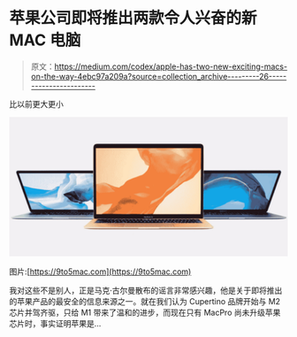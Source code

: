 # 苹果公司即将推出两款令人兴奋的新 MAC 电脑

> 原文：<https://medium.com/codex/apple-has-two-new-exciting-macs-on-the-way-4ebc97a209a?source=collection_archive---------26----------------------->

比以前更大更小

![](img/5574daadf6b06f7f0016bd91da83aebc.png)

图片:[https://9to5mac.com](https://9to5mac.com)

我对这些不是别人，正是马克·古尔曼散布的谣言非常感兴趣，他是关于即将推出的苹果产品的最安全的信息来源之一。就在我们认为 Cupertino 品牌开始与 M2 芯片并驾齐驱，只给 M1 带来了温和的进步，而现在只有 MacPro 尚未升级苹果芯片时，事实证明苹果是…